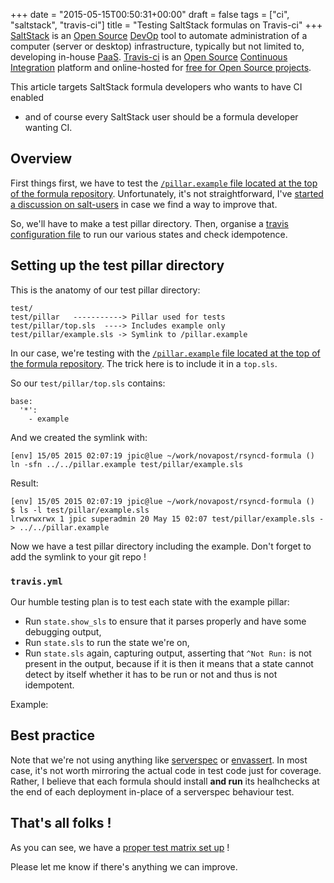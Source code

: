 +++
date = "2015-05-15T00:50:31+00:00"
draft = false
tags = ["ci", "saltstack", "travis-ci"]
title = "Testing SaltStack formulas on Travis-ci"
+++
[SaltStack](http://saltstack.com) is an [Open
Source](http://github.com/saltstack/salt)
[DevOp](http://en.wikipedia.org/wiki/DevOps) tool to automate administration of
a computer (server or desktop) infrastructure, typically but not limited to,
developing in-house [PaaS](http://en.wikipedia.org/wiki/Platform_as_a_service).
[Travis-ci](http://travis-ci.com) is an [Open
Source](https://github.com/travis-ci/travis-ci) [Continuous
Integration](http://en.wikipedia.org/wiki/Continuous_integration) platform and
online-hosted for [free for Open Source projects](http://travis-ci.org).

This article targets SaltStack formula developers who wants to have CI enabled
- and of course every SaltStack user should be a formula developer wanting CI.

## Overview

First things first, we have to test the [`/pillar.example` file located at the
top of the formula
repository](http://docs.saltstack.com/en/latest/topics/development/conventions/formulas.html#usage).
Unfortunately, it's not straightforward, I've [started a discussion on
salt-users](https://groups.google.com/forum/#!topic/salt-users/nm7LqA4RSQw) in
case we find a way to improve that.

So, we'll have to make a test pillar directory. Then, organise a [travis
configuration file](http://docs.travis-ci.com/user/build-configuration/) to run
our various states and check idempotence.

## Setting up the test pillar directory

This is the anatomy of our test pillar directory:

    test/
    test/pillar   -----------> Pillar used for tests
    test/pillar/top.sls  ----> Includes example only
    test/pillar/example.sls -> Symlink to /pillar.example

In our case, we're testing with the [`/pillar.example` file located at the top
of the formula
repository](http://docs.saltstack.com/en/latest/topics/development/conventions/formulas.html#usage).
The trick here is to include it in a `top.sls`.

So our `test/pillar/top.sls` contains:

    base:
      '*':
        - example

And we created the symlink with:

    [env] 15/05 2015 02:07:19 jpic@lue ~/work/novapost/rsyncd-formula () 
    ln -sfn ../../pillar.example test/pillar/example.sls 

Result:

    [env] 15/05 2015 02:07:19 jpic@lue ~/work/novapost/rsyncd-formula () 
    $ ls -l test/pillar/example.sls
    lrwxrwxrwx 1 jpic superadmin 20 May 15 02:07 test/pillar/example.sls -> ../../pillar.example

Now we have a test pillar directory including the example. Don't forget to add
the symlink to your git repo !

### `travis.yml`

Our humble testing plan is to test each state with the example pillar:

- Run `state.show_sls` to ensure that it parses properly and have some
  debugging output,
- Run `state.sls` to run the state we're on,
- Run `state.sls` again, capturing output, asserting that `^Not Run:` is not
  present in the output, because if it is then it means that a state cannot
  detect by itself whether it has to be run or not and thus is not idempotent.

Example:

<script src="https://gist.github.com/jpic/a9e2a3d869addd3be624.js"></script>

## Best practice

Note that we're not using anything like [serverspec](http://serverspec.org/) or
[envassert](https://pypi.python.org/pypi/envassert). In most case, it's not
worth mirroring the actual code in test code just for coverage. Rather, I
believe that each formula should install **and run** its healhchecks at the end
of each deployment in-place of a serverspec behaviour test.

## That's all folks !

As you can see, we have a [proper test matrix set
up](https://travis-ci.org/martinhoefling/rsyncd-formula/builds/62636375) !

Please let me know if there's anything we can improve.